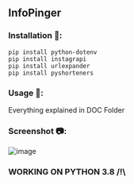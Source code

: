 ## InfoPinger 

### Installation 💾:

    pip install python-dotenv
    pip install instagrapi
    pip install urlexpander
    pip install pyshorteners
    
### Usage 🔧:
   Everything explained in DOC Folder
   
### Screenshot 📷:
   
![image](https://user-images.githubusercontent.com/74558778/190923916-eb5b495e-9b5a-47c8-80cc-57f5e040065e.png)


### WORKING ON PYTHON 3.8 /!\
